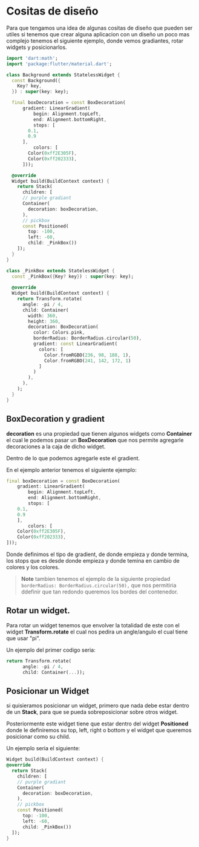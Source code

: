 # Cositas de diseño

Para que tengamos una idea de algunas cositas de diseño que pueden ser utiles si tenemos que crear alguna aplicacion con un diseño un poco mas complejo tenemos el siguiente ejemplo, donde vemos gradiantes, rotar widgets y posicionarlos.

```dart
import 'dart:math';
import 'package:flutter/material.dart';

class Background extends StatelessWidget {
  const Background({
    Key? key,
  }) : super(key: key);

  final boxDecoration = const BoxDecoration(
      gradient: LinearGradient(
          begin: Alignment.topLeft,
          end: Alignment.bottomRight,
          stops: [
        0.1,
        0.9
      ],
          colors: [
        Color(0xff2E305F),
        Color(0xff202333),
      ]));

  @override
  Widget build(BuildContext context) {
    return Stack(
      children: [
      // purple gradiant
      Container(
        decoration: boxDecoration,
      ),
      // pickbox
      const Positioned(
        top: -100,
        left: -60,
        child: _PinkBox())
    ]);
  }
}

class _PinkBox extends StatelessWidget {
  const _PinkBox({Key? key}) : super(key: key);
  
  @override
  Widget build(BuildContext context) {
    return Transform.rotate(
      angle: -pi / 4,
      child: Container(
        width: 360,
        height: 360, 
        decoration: BoxDecoration(
          color: Colors.pink,
          borderRadius: BorderRadius.circular(50),
          gradient: const LinearGradient(
            colors: [
              Color.fromRGBO(236, 98, 188, 1),
              Color.fromRGBO(241, 142, 172, 1)
            ]
          )
        ),
      ),
    );
  }
}
```

## BoxDecoration y gradient

**decoration** es una propiedad que tienen algunos widgets como **Container** el cual le podemos pasar un **BoxDecoration** que nos permite agregarle decoraciones a la caja de dicho widget.

Dentro de lo que podemos agregarle este el gradient.

En el ejemplo anterior tenemos el siguiente ejemplo:

```dart
final boxDecoration = const BoxDecoration(
    gradient: LinearGradient(
        begin: Alignment.topLeft,
        end: Alignment.bottomRight,
        stops: [
    0.1,
    0.9
    ],
        colors: [
    Color(0xff2E305F),
    Color(0xff202333),
]));
```

Donde definimos el tipo de gradient, de donde empieza y donde termina, los stops que es desde donde empieza y donde temina en cambio de colores y los colores.

> **Note** tambien tenemos el ejemplo de la siguiente propiedad ```borderRadius: BorderRadius.circular(50),``` que nos permitiria ddefinir que tan redondo queremos los bordes del contenedor.

## Rotar un widget.

Para rotar un widget tenemos que envolver la totalidad de este con el widget **Transform.rotate** el cual nos pedira un angle/angulo el cual tiene que usar "pi".

Un ejemplo del primer codigo seria:

```dart
return Transform.rotate(
      angle: -pi / 4,
      child: Container(...));
```

## Posicionar un Widget

si quisieramos posicionar un widget, primero que nada debe estar dentro de un **Stack**, para que se pueda sobreposicionar sobre otros widget.

Posteriormente este widget tiene que estar dentro del widget **Positioned** donde le definiremos su top, left, right o bottom y el widget que queremos posicionar como su child.

Un ejemplo seria el siguiente:

```dart
Widget build(BuildContext context) {
@override
  return Stack(
    children: [
    // purple gradiant
    Container(
      decoration: boxDecoration,
    ),
    // pickbox
    const Positioned(
      top: -100,
      left: -60,
      child: _PinkBox())
  ]);
}
```